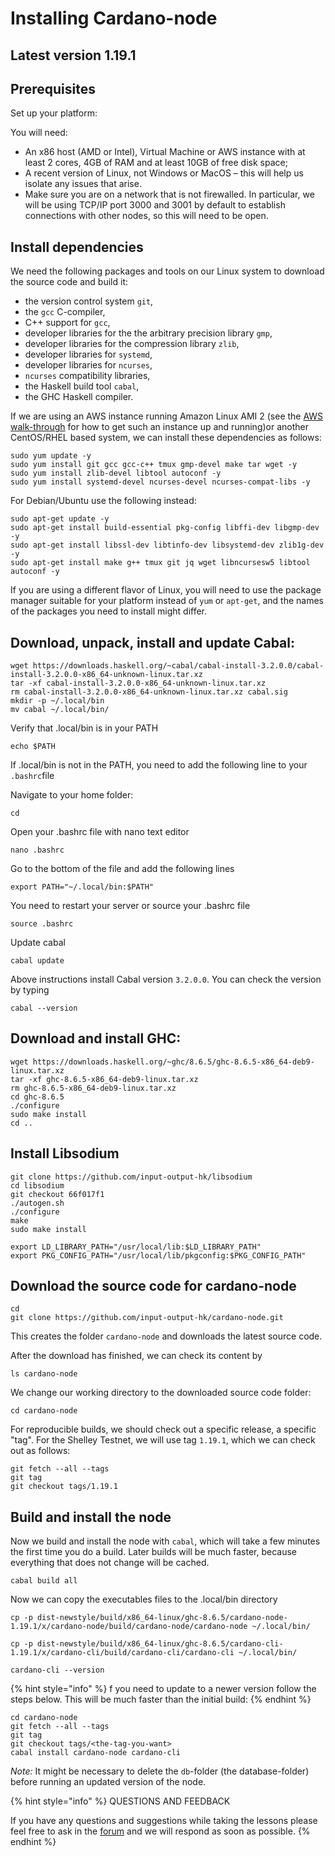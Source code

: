 # Installing Cardano-node

## Latest version 1.19.1

## Prerequisites

Set up your platform:

You will need:

* An x86 host \(AMD or Intel\), Virtual Machine or AWS instance with at least 2 cores, 4GB of RAM and at least 10GB of free disk space;
* A recent version of Linux, not Windows or MacOS – this will help us isolate any issues that arise.
* Make sure you are on a network that is not firewalled. In particular, we will be using TCP/IP port 3000 and 3001 by default to establish connections with other nodes, so this will need to be open.

## Install dependencies

We need the following packages and tools on our Linux system to download the source code and build it:

* the version control system `git`,
* the `gcc` C-compiler,
* C++ support for `gcc`,
* developer libraries for the the arbitrary precision library `gmp`,
* developer libraries for the compression library `zlib`,
* developer libraries for `systemd`,
* developer libraries for `ncurses`,
* `ncurses` compatibility libraries,
* the Haskell build tool `cabal`,
* the GHC Haskell compiler.

If we are using an AWS instance running Amazon Linux AMI 2 \(see the [AWS walk-through](https://github.com/carloslodelar/SPO/tree/baec64ba9efba39d4b60b7824fb4d7b962f2c3e7/getting-started/000_AWS.md) for how to get such an instance up and running\)or another CentOS/RHEL based system, we can install these dependencies as follows:

```text
sudo yum update -y
sudo yum install git gcc gcc-c++ tmux gmp-devel make tar wget -y
sudo yum install zlib-devel libtool autoconf -y
sudo yum install systemd-devel ncurses-devel ncurses-compat-libs -y
```

For Debian/Ubuntu use the following instead:

```text
sudo apt-get update -y
sudo apt-get install build-essential pkg-config libffi-dev libgmp-dev -y
sudo apt-get install libssl-dev libtinfo-dev libsystemd-dev zlib1g-dev -y
sudo apt-get install make g++ tmux git jq wget libncursesw5 libtool autoconf -y
```

If you are using a different flavor of Linux, you will need to use the package manager suitable for your platform instead of `yum` or `apt-get`, and the names of the packages you need to install might differ.

## Download, unpack, install and update Cabal:

```text
wget https://downloads.haskell.org/~cabal/cabal-install-3.2.0.0/cabal-install-3.2.0.0-x86_64-unknown-linux.tar.xz
tar -xf cabal-install-3.2.0.0-x86_64-unknown-linux.tar.xz
rm cabal-install-3.2.0.0-x86_64-unknown-linux.tar.xz cabal.sig
mkdir -p ~/.local/bin
mv cabal ~/.local/bin/
```

Verify that .local/bin is in your PATH

```text
echo $PATH
```

If .local/bin is not in the PATH, you need to add the following line to your `.bashrc`file

Navigate to your home folder:

```text
cd
```

Open your .bashrc file with nano text editor

```text
nano .bashrc
```

Go to the bottom of the file and add the following lines

```text
export PATH="~/.local/bin:$PATH"
```

You need to restart your server or source your .bashrc file

```text
source .bashrc
```

Update cabal

```text
cabal update
```

Above instructions install Cabal version `3.2.0.0`. You can check the version by typing

```text
cabal --version
```

## Download and install GHC:

```text
wget https://downloads.haskell.org/~ghc/8.6.5/ghc-8.6.5-x86_64-deb9-linux.tar.xz
tar -xf ghc-8.6.5-x86_64-deb9-linux.tar.xz
rm ghc-8.6.5-x86_64-deb9-linux.tar.xz
cd ghc-8.6.5
./configure
sudo make install
cd ..
```

## Install Libsodium

```text
git clone https://github.com/input-output-hk/libsodium
cd libsodium
git checkout 66f017f1
./autogen.sh
./configure
make
sudo make install

export LD_LIBRARY_PATH="/usr/local/lib:$LD_LIBRARY_PATH"
export PKG_CONFIG_PATH="/usr/local/lib/pkgconfig:$PKG_CONFIG_PATH"
```

## Download the source code for cardano-node

```text
cd
git clone https://github.com/input-output-hk/cardano-node.git
```

This creates the folder `cardano-node` and downloads the latest source code.

After the download has finished, we can check its content by

```text
ls cardano-node
```

We change our working directory to the downloaded source code folder:

```text
cd cardano-node
```

For reproducible builds, we should check out a specific release, a specific "tag". For the Shelley Testnet, we will use tag `1.19.1`, which we can check out as follows:

```text
git fetch --all --tags
git tag
git checkout tags/1.19.1
```

## Build and install the node

Now we build and install the node with `cabal`, which will take a few minutes the first time you do a build. Later builds will be much faster, because everything that does not change will be cached.

```text
cabal build all
```

Now we can copy the executables files to the .local/bin directory

```text
cp -p dist-newstyle/build/x86_64-linux/ghc-8.6.5/cardano-node-1.19.1/x/cardano-node/build/cardano-node/cardano-node ~/.local/bin/
```

```text
cp -p dist-newstyle/build/x86_64-linux/ghc-8.6.5/cardano-cli-1.19.1/x/cardano-cli/build/cardano-cli/cardano-cli ~/.local/bin/
```

```text
cardano-cli --version
```

{% hint style="info" %}
f you need to update to a newer version follow the steps below. This will be much faster than the initial build:
{% endhint %}

```text
cd cardano-node
git fetch --all --tags
git tag
git checkout tags/<the-tag-you-want>
cabal install cardano-node cardano-cli
```

_Note:_ It might be necessary to delete the `db`-folder \(the database-folder\) before running an updated version of the node.



{% hint style="info" %}
QUESTIONS AND FEEDBACK

  
If you have any questions and suggestions while taking the lessons please feel free to ask in the [forum](https://forum.cardano.org/c/english/operators-talk/119) and we will respond as soon as possible.
{% endhint %}

